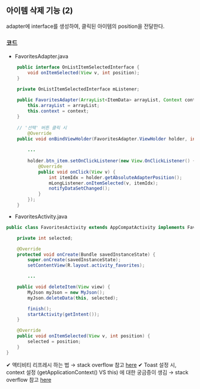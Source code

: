 ## 아이템 삭제 기능 (2)

adapter에 interface를 생성하여, 클릭된 아이템의 position을 전달한다.

### 코드
- FavoritesAdapter.java
```java
    public interface OnListItemSelectedInterface {
        void onItemSelected(View v, int position);
    }

    private OnListItemSelectedInterface mListener;
    
    public FavoritesAdapter(ArrayList<ItemData> arrayList, Context context) {
        this.arrayList = arrayList;
        this.context = context;
    }
    
    // '선택' 버튼 클릭 시
        @Override
    public void onBindViewHolder(FavoritesAdapter.ViewHolder holder, int position) {
    
        ...
        
        holder.btn_item.setOnClickListener(new View.OnClickListener() {
            @Override
            public void onClick(View v) {
                int itemIdx = holder.getAbsoluteAdapterPosition();
                mLongListener.onItemSelected(v, itemIdx);
                notifyDataSetChanged();
            }
        });
    }
```

- FavoritesActivity.java
```java
public class FavoritesActivity extends AppCompatActivity implements FavoritesAdapter.OnListItemSelectedInterface {

    private int selected;

    @Override
    protected void onCreate(Bundle savedInstanceState) {
        super.onCreate(savedInstanceState);
        setContentView(R.layout.activity_favorites);

        ...

    public void deleteItem(View view) {
        MyJson myJson = new MyJson();
        myJson.deleteData(this, selected);

        finish();
        startActivity(getIntent());
    }

    @Override
    public void onItemSelected(View v, int position) {
        selected = position;
    }
}
```

✔ 액티비티 리프레시 하는 법 → stack overflow 참고 [here](https://stackoverflow.com/questions/3053761/reload-activity-in-android)
✔ Toast 설정 시, context 설정 (getApplicationContext() VS this) 에 대한 궁금증이 생김 → stack overflow 참고 [here](https://stackoverflow.com/questions/22966601/what-is-different-between-mainactivity-this-vs-getapplicationcontext)
